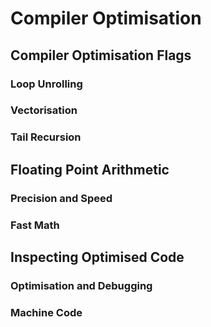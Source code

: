 # Compiler Optimisation 

## Compiler Optimisation Flags

### Loop Unrolling

### Vectorisation

### Tail Recursion

## Floating Point Arithmetic 

### Precision and Speed

### Fast Math 

## Inspecting Optimised Code

### Optimisation and Debugging

### Machine Code